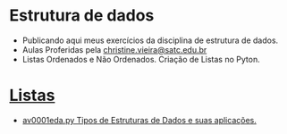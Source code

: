 # Estrutura de dados
- Publicando aqui meus exercícios da disciplina de estrutura de dados.
- Aulas Proferidas pela christine.vieira@satc.edu.br
- Listas Ordenados e Não Ordenados. Criação de Listas no Pyton.
# [Listas](https://github.com/hqnicolas/estrutura-de-dados/tree/main/Listas%20Ordenadas%20e%20N%C3%A3o%20Ordenadas)
- [av0001eda.py Tipos de Estruturas de Dados e suas aplicações.](https://github.com/hqnicolas/estrutura-de-dados/blob/main/Listas%20Ordenadas%20e%20N%C3%A3o%20Ordenadas/av0001eda.py)
